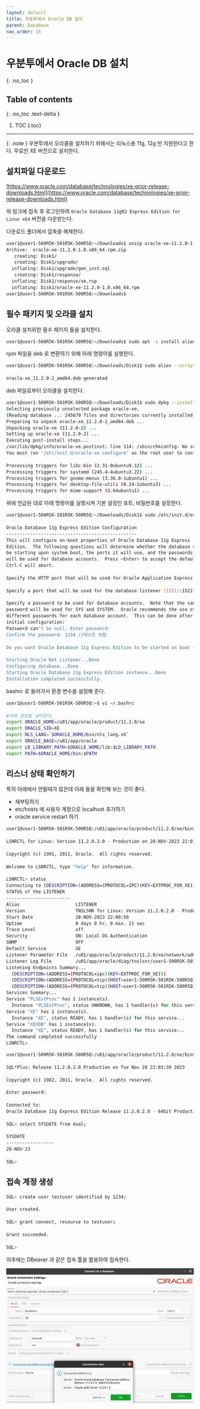 ```yaml
---
layout: default
title: 우분투에서 Oracle DB 설치
parent: Database
nav_order: 15
---
```


# 우분투에서 Oracle DB 설치 

{: .no_toc }

## Table of contents
{: .no_toc .text-delta }

1. TOC
{:toc}
----
 
{: .note }
우분투에서 오라클을 설치하기 위해서는 리눅스용 11g, 12g 만 지원한다고 한다. 무료인 XE 버전으로 설치한다.


## 설치파일 다운로드

[https://www.oracle.com/database/technologies/xe-prior-release-downloads.html](https://www.oracle.com/database/technologies/xe-prior-release-downloads.html)

위 링크에 접속 후 로그인하여 `Oracle Database 11gR2 Express Edition for Linux x64` 버전을 다운받는다.

다운로드 폴더에서 압축을 해제한다.

```sh
user1@user1-500R5K-501R5K-500R5Q:~/Downloads$ unzip oracle-xe-11.2.0-1.0.x86_64.rpm.zip 
Archive:  oracle-xe-11.2.0-1.0.x86_64.rpm.zip
   creating: Disk1/
   creating: Disk1/upgrade/
  inflating: Disk1/upgrade/gen_inst.sql  
   creating: Disk1/response/
  inflating: Disk1/response/xe.rsp   
  inflating: Disk1/oracle-xe-11.2.0-1.0.x86_64.rpm  
user1@user1-500R5K-501R5K-500R5Q:~/Downloads$ 
```

## 필수 패키지 및 오라클 설치


오라클 설치위한 필수 패키지 들을 설치한다.

```sh
user1@user1-500R5K-501R5K-500R5Q:~/Downloads$ sudo apt -y install alien libaio1 unixodbc
```

rpm 파일을 deb 로 변환하기 위해 아래 명령어를 실행한다.

```sh
user1@user1-500R5K-501R5K-500R5Q:~/Downloads/Disk1$ sudo alien --scripts -d oracle-xe-11.2.0-1.0.x86_64.rpm 

oracle-xe_11.2.0-2_amd64.deb generated
```

deb 파일로부터 오라클을 설치한다.

```sh
user1@user1-500R5K-501R5K-500R5Q:~/Downloads/Disk1$ sudo dpkg --install oracle-xe_11.2.0-2_amd64.deb 
Selecting previously unselected package oracle-xe.
(Reading database ... 245679 files and directories currently installed.)
Preparing to unpack oracle-xe_11.2.0-2_amd64.deb ...
Unpacking oracle-xe (11.2.0-2) ...
Setting up oracle-xe (11.2.0-2) ...
Executing post-install steps...
/var/lib/dpkg/info/oracle-xe.postinst: line 114: /sbin/chkconfig: No such file or directory
You must run '/etc/init.d/oracle-xe configure' as the root user to configure the database.

Processing triggers for libc-bin (2.31-0ubuntu9.12) ...
Processing triggers for systemd (245.4-4ubuntu3.22) ...
Processing triggers for gnome-menus (3.36.0-1ubuntu1) ...
Processing triggers for desktop-file-utils (0.24-1ubuntu3) ...
Processing triggers for mime-support (3.64ubuntu1) ...
```

위에 언급된 대로 아래 명령어를 실행시켜 기본 설정인 포트, 비밀번호를 설정한다.

```sh
user1@user1-500R5K-501R5K-500R5Q:~/Downloads/Disk1$ sudo /etc/init.d/oracle-xe configure

Oracle Database 11g Express Edition Configuration
-------------------------------------------------
This will configure on-boot properties of Oracle Database 11g Express 
Edition.  The following questions will determine whether the database should 
be starting upon system boot, the ports it will use, and the passwords that 
will be used for database accounts.  Press <Enter> to accept the defaults. 
Ctrl-C will abort.

Specify the HTTP port that will be used for Oracle Application Express [8080]:5050

Specify a port that will be used for the database listener [1521]:15217

Specify a password to be used for database accounts.  Note that the same
password will be used for SYS and SYSTEM.  Oracle recommends the use of 
different passwords for each database account.  This can be done after 
initial configuration:
Password can't be null. Enter password:
Confirm the password: 1234 //테스트 위함.

Do you want Oracle Database 11g Express Edition to be started on boot (y/n) [y]:y

Starting Oracle Net Listener...Done
Configuring database...Done
Starting Oracle Database 11g Express Edition instance...Done
Installation completed successfully.
```


bashrc 로 들어가서 환경 변수를 설정해 준다.

```sh
user1@user1-500R5K-501R5K-500R5Q:~$ vi ~/.bashrc

#아래 설정을 넣어준다.  
export ORACLE_HOME=/u01/app/oracle/product/11.2.0/xe
export ORACLE_SID=XE
export NLS_LANG=`$ORACLE_HOME/bin/nls_lang.sh`
export ORACLE_BASE=/u01/app/oracle
export LD_LIBRARY_PATH=$ORACLE_HOME/lib:$LD_LIBRARY_PATH
export PATH=$ORACLE_HOME/bin:$PATH
```

## 리스너 상태 확인하기 


특히 아래에서 안될때가 많은데 아래 들을 확인해 보는 것이 좋다.
- 재부팅하기 
- etc/hosts 에 사용자 계정으로 localhost 추가하기
- oracle service restart 하기


```sh
user1@user1-500R5K-501R5K-500R5Q:/u01/app/oracle/product/11.2.0/xe/bin$ ./lsnrctl 

LSNRCTL for Linux: Version 11.2.0.2.0 - Production on 28-NOV-2023 22:01:11

Copyright (c) 1991, 2011, Oracle.  All rights reserved.

Welcome to LSNRCTL, type "help" for information.

LSNRCTL> status
Connecting to (DESCRIPTION=(ADDRESS=(PROTOCOL=IPC)(KEY=EXTPROC_FOR_XE)))
STATUS of the LISTENER
------------------------
Alias                     LISTENER
Version                   TNSLSNR for Linux: Version 11.2.0.2.0 - Production
Start Date                28-NOV-2023 22:00:50
Uptime                    0 days 0 hr. 0 min. 21 sec
Trace Level               off
Security                  ON: Local OS Authentication
SNMP                      OFF
Default Service           XE
Listener Parameter File   /u01/app/oracle/product/11.2.0/xe/network/admin/listener.ora
Listener Log File         /u01/app/oracle/diag/tnslsnr/user1-500R5K-501R5K-500R5Q/listener/alert/log.xml
Listening Endpoints Summary...
  (DESCRIPTION=(ADDRESS=(PROTOCOL=ipc)(KEY=EXTPROC_FOR_XE)))
  (DESCRIPTION=(ADDRESS=(PROTOCOL=tcp)(HOST=user1-500R5K-501R5K-500R5Q)(PORT=15217)))
  (DESCRIPTION=(ADDRESS=(PROTOCOL=tcp)(HOST=user1-500R5K-501R5K-500R5Q)(PORT=5050))(Presentation=HTTP)(Session=RAW))
Services Summary...
Service "PLSExtProc" has 1 instance(s).
  Instance "PLSExtProc", status UNKNOWN, has 1 handler(s) for this service...
Service "XE" has 1 instance(s).
  Instance "XE", status READY, has 1 handler(s) for this service...
Service "XEXDB" has 1 instance(s).
  Instance "XE", status READY, has 1 handler(s) for this service...
The command completed successfully
LSNRCTL> 
```

```sh
user1@user1-500R5K-501R5K-500R5Q:/u01/app/oracle/product/11.2.0/xe/bin$ sqlplus system

SQL*Plus: Release 11.2.0.2.0 Production on Tue Nov 28 22:03:39 2023

Copyright (c) 1982, 2011, Oracle.  All rights reserved.

Enter password: 

Connected to:
Oracle Database 11g Express Edition Release 11.2.0.2.0 - 64bit Production

SQL> select SYSDATE from dual;

SYSDATE
------------------
28-NOV-23

SQL> 
```


## 접속 계정 생성

```sh
SQL> create user testuser identified by 1234;

User created.

SQL> grant connect, resource to testuser;

Grant succeeded.

SQL> 


```

이후에는 DBeaver 과 같은 접속 툴을 활용하여 접속한다.


![](/assets/images/dbeaver-install.png)






